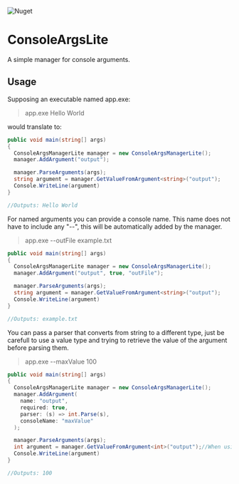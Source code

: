 ![Nuget](https://img.shields.io/nuget/v/ConsoleArgsLite?style=for-the-badge)

# ConsoleArgsLite
A simple manager for console arguments.

## Usage
Supposing an executable named app.exe:

> app.exe Hello World

would translate to:

```csharp
public void main(string[] args)
{
  ConsoleArgsManagerLite manager = new ConsoleArgsManagerLite();
  manager.AddArgument("output");

  manager.ParseArguments(args);
  string argument = manager.GetValueFromArgument<string>("output");
  Console.WriteLine(argument)
}

//Outputs: Hello World
```

For named arguments you can provide a console name. This name does not have to include any "--", this will be automatically added by the manager.
> app.exe --outFile example.txt
```csharp
public void main(string[] args)
{
  ConsoleArgsManagerLite manager = new ConsoleArgsManagerLite();
  manager.AddArgument("output", true, "outFile");

  manager.ParseArguments(args);
  string argument = manager.GetValueFromArgument<string>("output");
  Console.WriteLine(argument)
}

//Outputs: example.txt
```

You can pass a parser that converts from string to a different type, just be carefull to use a value type and trying to retrieve the value of the argument before parsing them.
> app.exe --maxValue 100
```csharp
public void main(string[] args)
{
  ConsoleArgsManagerLite manager = new ConsoleArgsManagerLite();
  manager.AddArgument(
    name: "output",
    required: true,
    parser: (s) => int.Parse(s),
    consoleName: "maxValue"
  );

  manager.ParseArguments(args);
  int argument = manager.GetValueFromArgument<int>("output");//When using value types, be carefull to not call this before parsing the arguments. Or use nullables.
  Console.WriteLine(argument)
}

//Outputs: 100
```

